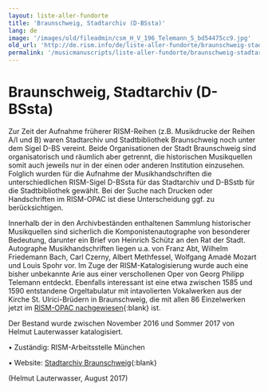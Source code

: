 ```yaml
---
layout: liste-aller-fundorte
title: 'Braunschweig, Stadtarchiv (D-BSsta)'
lang: de
image: '/images/old/fileadmin/csm_H_V_196_Telemann_5_bd54475cc9.jpg'
old_url: 'http://de.rism.info/de/liste-aller-fundorte/braunschweig-stadtarchiv.html'
permalink: '/musicmanuscripts/liste-aller-fundorte/braunschweig-stadtarchiv.html'
---
```



# Braunschweig, Stadtarchiv (D-BSsta)


Zur Zeit der Aufnahme früherer RISM-Reihen (z.B. Musikdrucke der Reihen A/I und B) waren Stadtarchiv und Stadtbibliothek Braunschweig noch unter dem Sigel D-BS vereint. Beide Organisationen der Stadt Braunschweig sind organisatorisch und räumlich aber getrennt, die historischen Musikquellen somit auch jeweils nur in der einen oder anderen Institution einzusehen. Folglich wurden für die Aufnahme der Musikhandschriften die unterschiedlichen RISM-Sigel D-BSsta für das Stadtarchiv und D-BSstb für die Stadtbibliothek gewählt. Bei der Suche nach Drucken oder Handschriften im RISM-OPAC ist diese Unterscheidung ggf. zu berücksichtigen.

Innerhalb der in den Archivbeständen enthaltenen Sammlung historischer Musikquellen sind sicherlich die Komponistenautographe von besonderer Bedeutung, darunter ein Brief von Heinrich Schütz an den Rat der Stadt. Autographe Musikhandschriften liegen u.a. von Franz Abt, Wilhelm Friedemann Bach, Carl Czerny, Albert Methfessel, Wolfgang Amadé Mozart und Louis Spohr vor. Im Zuge der RISM-Katalogisierung wurde auch eine bisher unbekannte Arie aus einer verschollenen Oper von Georg Philipp Telemann entdeckt. Ebenfalls interessant ist eine etwa zwischen 1585 und 1590 entstandene Orgeltabulatur mit intavolierten Vokalwerken aus der Kirche St. Ulrici-Brüdern in Braunschweig, die mit allen 86 Einzelwerken jetzt im [RISM-OPAC nachgewiesen](https://opac.rism.info/search?id=1001007483 "Opens external link in new window"){:blank} ist.

Der Bestand wurde zwischen November 2016 und Sommer 2017 von Helmut Lauterwasser katalogisiert.

• Zuständig: RISM-Arbeitsstelle München

• Website: [Stadtarchiv Braunschweig](https://www.braunschweig.de/kultur/bibliotheken_archive/stadtarchiv/kontakt.html "Opens external link in new window"){:blank}

(Helmut Lauterwasser, August 2017)

